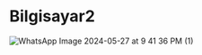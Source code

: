 # Bilgisayar2
![WhatsApp Image 2024-05-27 at 9 41 36 PM (1)](https://github.com/Efesykru/Bilgisayar2/assets/153976262/85017627-2289-41f7-9941-f46754dde098)
